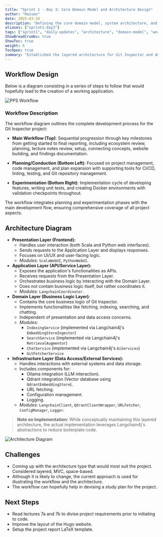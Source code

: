 ```yaml
---
title: "Sprint 1 - Day 3: Core Domain Model and Architecture Design"
author: "Razvan"
date: 2025-03-26
description: "Defining the core domain model, system architecture, and development workflow for Git Inspector"
aliases: ["sprint1-day3"]
tags: ["sprint1", "daily-updates", "architecture", "domain-model", "workflow"]
ShowBreadCrumbs: true
ShowToc: true
weight: 6
TocOpen: true
summary: "Established the layered architecture for Git Inspector and defined a comprehensive development workflow covering planning, implementation, and experimentation phases."
---
```


## Workflow Design

Below is a diagram consisting in a series of steps to follow that would hopefully lead to the creation of a working application.

![PPS Workflow](../../../../static/figures/PPS-workflow.svg)

### Workflow Description

The workflow diagram outlines the complete development process for the Git Inspector project:

- **Main Workflow (Top)**: Sequential progression through key milestones from getting started to final reporting, including ecosystem review, planning, lecture notes review, setup, connecting concepts, website building, and findings documentation.

- **Planning/Conduction (Bottom Left)**: Focused on project management, code management, and plan expansion with supporting tools for CI/CD, linting, testing, and Git repository management.

- **Experimentation (Bottom Right)**: Implementation cycle of developing features, writing unit tests, and creating Docker environments with validation checkpoints throughout.

The workflow integrates planning and experimentation phases with the main development flow, ensuring comprehensive coverage of all project aspects.

## Architecture Diagram

- **Presentation Layer (Frontend):**
  - Handles user interaction (both Scala and Python web interfaces).
  - Sends requests to the Application Layer and displays responses.
  - Focuses on UI/UX and user-facing logic.
  - _Modules:_ `ScalaWebUI`, `PythonWebUI`.
- **Application Layer (API/Service Layer):**
  - Exposes the application's functionalities as APIs.
  - Receives requests from the Presentation Layer.
  - Orchestrates business logic by interacting with the Domain Layer.
  - Does not contain business logic itself, but rather coordinates it.
  - _Modules:_ `LangchainCoordinator`.
- **Domain Layer (Business Logic Layer):**
  - Contains the core business logic of Git Inspector.
  - Implements functionalities like fetching, indexing, searching, and chatting.
  - Independent of presentation and data access concerns.
  - _Modules:_
    - `IndexingService` (implemented via Langchain4j's `EmbeddingStoreIngestor`)
    - `SearchService` (implemented via Langchain4j's `RetrievalAugmentor`)
    - `ChatService` (implemented via Langchain4j's `AiServices`)
    - `GitFetcherService`
- **Infrastructure Layer (Data Access/External Services):**
  - Handles interactions with external systems and data storage.
  - Includes components for:
    - Ollama integration (LLM interaction).
    - Qdrant integration (Vector database using `QdrantEmbeddingStore`).
    - URL fetching.
    - Configuration management.
    - Logging.
  - _Modules:_ `LangchainClient`, `QdrantClientWrapper`, `URLFetcher`, `ConfigManager`, `Logger`.

> **Note on Implementation:** While conceptually maintaining this layered architecture, the actual implementation leverages Langchain4j's abstractions to reduce boilerplate code.

![Architecture Diagram](../../../../static/figures/PPS-architecture.svg)

## Challenges

- Coming up with the architecture type that would most suit the project. Considered layered, MVC, space-based.
- Although it is likely to change, the current approach is used for illustrating the workflow and the architecture.
- The workflow can hopefully help in devising a study plan for the project.

## Next Steps

- Read lectures 7a and 7b to divise project requirements prior to initiating to code.
- Improve the layout of the Hugo website.
- Setup the project report LaTeX template.
